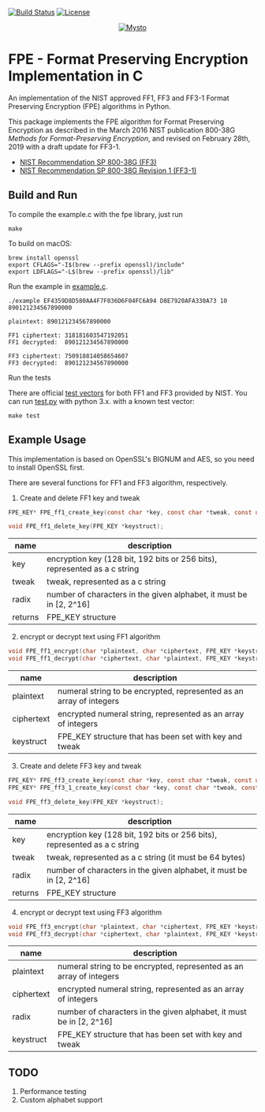 [![Build Status](https://github.com/mysto/clang-fpe/actions/workflows/c-cpp.yml/badge.svg)](https://github.com/mysto/clang-fpe/actions)
[![License](https://img.shields.io/badge/License-MIT-blue.svg)](https://opensource.org/licenses/MIT)

<p align="center">
  <a href="https://privacylogistics.com/">
    <img
      alt="Mysto"
      src="https://privacylogistics.com/Mysto-logo.jpg"
    />
  </a>
</p>

# FPE - Format Preserving Encryption Implementation in C

An implementation of the NIST approved FF1, FF3 and FF3-1 Format Preserving Encryption (FPE) algorithms in Python.

This package implements the FPE algorithm for Format Preserving Encryption as described in the March 2016 NIST publication 800-38G _Methods for Format-Preserving Encryption_,
and revised on February 28th, 2019 with a draft update for FF3-1.

* [NIST Recommendation SP 800-38G (FF3)](http://nvlpubs.nist.gov/nistpubs/SpecialPublications/NIST.SP.800-38G.pdf)
* [NIST Recommendation SP 800-38G Revision 1 (FF3-1)](https://nvlpubs.nist.gov/nistpubs/SpecialPublications/NIST.SP.800-38Gr1-draft.pdf)

## Build and Run

To compile the example.c with the fpe library, just run

`make`

To build on macOS:
```shell
brew install openssl
export CFLAGS="-I$(brew --prefix openssl)/include"
export LDFLAGS="-L$(brew --prefix openssl)/lib"
```
Run the example in
[example.c](https://github.com/0NG/Format-Preserving-Encryption/blob/master/example.c). 

```shell
./example EF4359D8D580AA4F7F036D6F04FC6A94 D8E7920AFA330A73 10 890121234567890000

plaintext: 890121234567890000

FF1 ciphertext: 318181603547192051
FF1 decrypted:  890121234567890000

FF3 ciphertext: 750918814058654607
FF3 decrypted:  890121234567890000
```
Run the tests

There are official [test vectors](http://csrc.nist.gov/groups/ST/toolkit/examples.html) for both FF1 and FF3 provided by NIST. You can run [test.py](https://github.com/0NG/Format-Preserving-Encryption/blob/master/test.py) with python 3.x.
with a known test vector:

```shell
make test
```
## Example Usage

This implementation is based on OpenSSL's BIGNUM and AES, so you need to install OpenSSL first.

There are several functions for FF1 and FF3 algorithm, respectively.

1. Create and delete FF1 key and tweak

```c
FPE_KEY* FPE_ff1_create_key(const char *key, const char *tweak, const unsigned int radix);

void FPE_ff1_delete_key(FPE_KEY *keystruct);
```

| name     | description                              |
| -------- | ---------------------------------------- |
| key  | encryption key (128 bit, 192 bits or 256 bits), represented as a c string |
| tweak    | tweak, represented as a c string         |
| radix    | number of characters in the given alphabet, it must be in [2, 2^16] |
| returns | FPE_KEY structure                        |

2. encrypt or decrypt text using FF1 algorithm

```c
void FPE_ff1_encrypt(char *plaintext, char *ciphertext, FPE_KEY *keystruct)
void FPE_ff1_decrypt(char *ciphertext, char *plaintext, FPE_KEY *keystruct)
```

| name  | description                              |
| ----- | ---------------------------------------- |
| plaintext  | numeral string to be encrypted, represented as an array of integers |
| ciphertext | encrypted numeral string, represented as an array of integers |
| keystruct   | FPE_KEY structure that has been set with key and tweak |

3. Create and delete FF3 key and tweak

```c
FPE_KEY* FPE_ff3_create_key(const char *key, const char *tweak, const unsigned char radix);
FPE_KEY* FPE_ff3_1_create_key(const char *key, const char *tweak, const unsigned char radix);

void FPE_ff3_delete_key(FPE_KEY *keystruct);
```

| name    | description                              |
| ------- | ---------------------------------------- |
| key | encryption key (128 bit, 192 bits or 256 bits), represented as a c string |
| tweak   | tweak, represented as a c string (it must be 64 bytes) |
| radix    | number of characters in the given alphabet, it must be in [2, 2^16] |
| returns | FPE_KEY structure                        |

4. encrypt or decrypt text using FF3 algorithm

```c
void FPE_ff3_encrypt(char *plaintext, char *ciphertext, FPE_KEY *keystruct);
void FPE_ff3_decrypt(char *ciphertext, char *plaintext, FPE_KEY *keystruct);
```

| name  | description                              |
| ----- | ---------------------------------------- |
| plaintext  | numeral string to be encrypted, represented as an array of integers |
| ciphertext | encrypted numeral string, represented as an array of integers |
| radix | number of characters in the given alphabet, it must be in [2, 2^16] |
| keystruct   | FPE_KEY structure that has been set with key and tweak |

## TODO

1. Performance testing
3. Custom alphabet support
